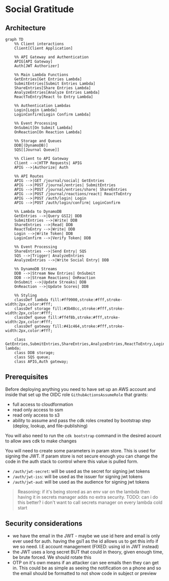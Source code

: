 # Social Gratitude

## Architecture

```mermaid
graph TD
    %% Client interactions
    Client[Client Application]
    
    %% API Gateway and Authentication
    APIG[API Gateway]
    Auth[JWT Authorizer]
    
    %% Main Lambda Functions
    GetEntries[Get Entries Lambda]
    SubmitEntries[Submit Entries Lambda]
    ShareEntries[Share Entries Lambda]
    AnalyzeEntries[Analyze Entries Lambda]
    ReactToEntry[React to Entry Lambda]
    
    %% Authentication Lambdas
    Login[Login Lambda]
    LoginConfirm[Login Confirm Lambda]
    
    %% Event Processing
    OnSubmit[On Submit Lambda]
    OnReaction[On Reaction Lambda]
    
    %% Storage and Queues
    DDB[(DynamoDB)]
    SQS[[Journal Queue]]
    
    %% Client to API Gateway
    Client -->|HTTP Requests| APIG
    APIG -->|Authorize| Auth
    
    %% API Routes
    APIG -->|GET /journal/social| GetEntries
    APIG -->|POST /journal/entries| SubmitEntries
    APIG -->|POST /journal/entries/share| ShareEntries
    APIG -->|POST /journal/reactions/react| ReactToEntry
    APIG -->|POST /auth/login| Login
    APIG -->|POST /auth/login/confirm| LoginConfirm
    
    %% Lambda to DynamoDB
    GetEntries -->|Query GSI2| DDB
    SubmitEntries -->|Write| DDB
    ShareEntries -->|Read| DDB
    ReactToEntry -->|Write| DDB
    Login -->|Write Token| DDB
    LoginConfirm -->|Verify Token| DDB
    
    %% Event Processing
    ShareEntries -->|Send Entry| SQS
    SQS -->|Trigger| AnalyzeEntries
    AnalyzeEntries -->|Write Social Entry| DDB
    
    %% DynamoDB Streams
    DDB -->|Stream New Entries| OnSubmit
    DDB -->|Stream Reactions| OnReaction
    OnSubmit -->|Update Streaks| DDB
    OnReaction -->|Update Scores| DDB

    %% Styling
    classDef lambda fill:#ff9900,stroke:#fff,stroke-width:2px,color:#fff;
    classDef storage fill:#3b48cc,stroke:#fff,stroke-width:2px,color:#fff;
    classDef queue fill:#ff4f8b,stroke:#fff,stroke-width:2px,color:#fff;
    classDef gateway fill:#41c464,stroke:#fff,stroke-width:2px,color:#fff;
    
    class GetEntries,SubmitEntries,ShareEntries,AnalyzeEntries,ReactToEntry,Login,LoginConfirm,OnSubmit,OnReaction lambda;
    class DDB storage;
    class SQS queue;
    class APIG,Auth gateway;
```

## Prerequisites

Before deploying anything you need to have set up an AWS account and inside that set up the OIDC role `GithubActionsAssumeRole` that grants:

- full access to cloudformation
- read only access to ssm
- read only access to s3
- ability to assume and pass the cdk roles created by bootstrap step (deploy, lookup, and file-publishing)

You will also need to run the `cdk bootstrap` command in the desired acount to allow aws cdk to make changes

You will need to create some parameters in param store. This is used for signing the JWT. If param store is not secure enough you can change the code in the auth stack to control where this value is pulled form.

- `/auth/jwt-secret`: will be used as the secret for signing jwt tokens
- `/auth/jwt-iss`: will be used as the issuer for signing jwt tokens
- `/auth/jwt-aud`: will be used as the audience for signing jwt tokens

> Reasoning: if it's being stored as an env var on the lambda then having it in secrets manager adds no extra security. TODO: can i do this better? i don't want to call secrets manager on every lambda cold start

## Security considerations
- we have the email in the JWT - maybe we use id here and email is only ever used for auth. having the gsi1 as the id allows us to get this info if we so need. I.E account management (FIXED: using id in JWT instead)
- the JWT uses a long secret BUT that could in theory, given enough time, be brute forced. We should rotate this
- OTP on it's own means if an attacker can see emails then they can get in. This could be as simple as seeing the notification on a phone and so the email should be formatted to not show code in subject or preview 